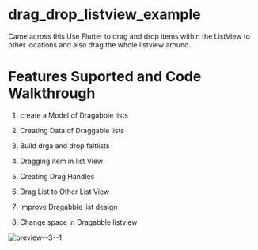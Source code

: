 # drag_drop_listview_example
Came across this Use Flutter to drag and drop items within the ListView to other locations and also drag the whole listview around.

# Features Suported and Code Walkthrough

1) create a Model of Dragabble lists

2) Creating Data of Draggable lists 

3) Build drga and drop faltlists 

4) Dragging item in list View

5) Creating Drag Handles

6) Drag List to Other List View

7) Improve Dragabble list design 

8) Change space in Dragabble listview


![preview--3--1](https://user-images.githubusercontent.com/93249038/216503448-ae1b91c3-b8ad-4f18-b9d1-2095b562a74d.gif)
